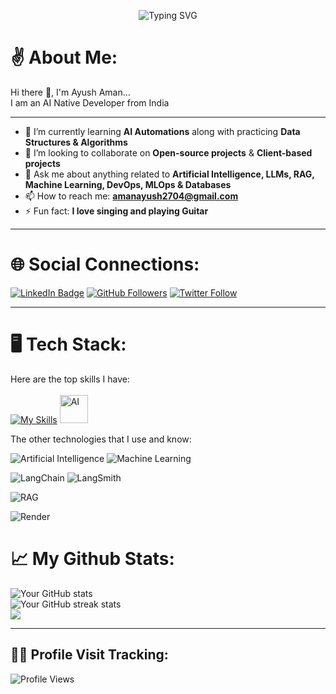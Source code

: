 <!--
**ayush23a/ayush23a** is a ✨ _special_ ✨ repository because its `README.md` (this file) appears on your GitHub profile.

Here are some ideas to get you started:

- 🔭 I’m currently working on ...
- 🌱 I’m currently learning ...
- 👯 I’m looking to collaborate on ...
- 🤔 I’m looking for help with ...
- 💬 Ask me about ...
- 📫 How to reach me: ...
- 😄 Pronouns: ...
- ⚡ Fun fact: ...
-->
<!-- Header / Banner -->
<p align="center">
  <img src="https://readme-typing-svg.herokuapp.com?color=33FFCC&size=30&center=true&vCenter=true&lines=Hello+World!!;I'm+Ayush+Aman;Welcome+to+my+Profile;+Lets+explore+it!!" alt="Typing SVG" />
</p>

<!-- About Me -->
# ✌️ About Me: #
<p> Hi there 👋, I'm Ayush Aman... <br>
I am an AI Native Developer from India </p>

---

- 🌱 I’m currently learning **AI Automations** along with practicing **Data Structures & Algorithms**
- 👯 I’m looking to collaborate on **Open-source projects** & **Client-based projects** 
- 💬 Ask me about anything related to **Artificial Intelligence, LLMs, RAG, Machine Learning, DevOps, MLOps & Databases**
- 📫 How to reach me: **amanayush2704@gmail.com**
- ⚡ Fun fact: **I love singing and playing Guitar**

---

<!-- Social Links & Badges -->
# 🌐 Social Connections: #
<p align="justify">
  <a href="https://www.linkedin.com/in/ayush-aman-698035266/"><img src="https://img.shields.io/badge/LinkedIn-blue?style=for-the-badge&logo=linkedin&logoColor=white" alt="LinkedIn Badge"/></a>
  <a href="https://github.com/ayush23a"><img src="https://img.shields.io/github/followers/ayush23a?label=Follow&style=social" alt="GitHub Followers" /></a>
  <a href="https://twitter.com/amanayush04"><img src="https://img.shields.io/twitter/follow/amanayush04?label=Follow&style=social" alt="Twitter Follow" /></a>
</p>

---
<!-- Github skills -->
# 🖥️ Tech Stack: #
Here are the top skills I have: <br> <br>
[![My Skills](https://skillicons.dev/icons?i=git,python,tensorflow,html,linux,mysql,gcp,c,docker,cpp,figma,raspberrypi,arduino,vscode,vercel)](https://skillicons.dev)
<img src="https://cdn-icons-png.flaticon.com/512/5712/5712418.png" width="45" height="45" alt="AI"/>

The other technologies that I use and know: 
<!-- AI / ML -->
![Artificial Intelligence](https://img.shields.io/badge/AI-Artificial%20Intelligence-purple?style=for-the-badge&logo=openai&logoColor=white)
![Machine Learning](https://img.shields.io/badge/Machine%20Learning-ML-blue?style=for-the-badge&logo=scikitlearn&logoColor=white)

<!-- LangChain & LangSmith -->
![LangChain](https://img.shields.io/badge/LangChain-0055FF?style=for-the-badge&logo=chainlink&logoColor=white)
![LangSmith](https://img.shields.io/badge/LangSmith-00C4B3?style=for-the-badge&logo=airtable&logoColor=white)

<!-- RAG -->
![RAG](https://img.shields.io/badge/RAG-Retrieval%20Augmented%20Generation-orange?style=for-the-badge&logo=databricks&logoColor=white)

<!-- Render & Vercel -->
![Render](https://img.shields.io/badge/Render-46E3B7?style=for-the-badge&logo=render&logoColor=white)



<!-- GitHub Stats -->
# 📈 My Github Stats: #
<div align="justify">
  <img src="https://github-readme-stats.vercel.app/api?username=ayush23a&show_icons=true&theme=radical" alt="Your GitHub stats" /> <br>
  <img src="https://github-readme-streak-stats.herokuapp.com/?user=ayush23a&theme=radical" alt="Your GitHub streak stats" /> <br>
  <img src="https://github-readme-stats.vercel.app/api/top-langs/?username=ayush23a&layout=compact&theme=tokyonight" />
</div>

---

<!-- Footer -->
## 🕵🏻 Profile Visit Tracking: ##
<p align="justify">
  <img src="https://komarev.com/ghpvc/?username=ayush23a&label=Profile%20Views&color=0e75b6&style=for-the-badge" alt="Profile Views" />
</p>





